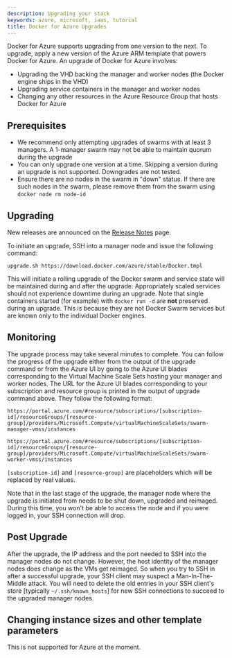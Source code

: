 ```yaml
---
description: Upgrading your stack
keywords: azure, microsoft, iaas, tutorial
title: Docker for Azure Upgrades
---
```


Docker for Azure supports upgrading from one version to the next. To upgrade, apply a new version of the Azure ARM template that powers Docker for Azure. An upgrade of Docker for Azure involves:

 * Upgrading the VHD backing the manager and worker nodes (the Docker engine ships in the VHD)
 * Upgrading service containers in the manager and worker nodes
 * Changing any other resources in the Azure Resource Group that hosts Docker for Azure

## Prerequisites

 * We recommend only attempting upgrades of swarms with at least 3 managers. A 1-manager swarm may not be able to maintain quorum during the upgrade
 * You can only upgrade one version at a time. Skipping a version during an upgrade is not supported. Downgrades are not tested.
 * Ensure there are no nodes in the swarm in "down" status. If there are such nodes in the swarm, please remove them from the swarm using `docker node rm node-id`

## Upgrading

New releases are announced on the [Release Notes](release-notes.md) page.

To initiate an upgrade, SSH into a manager node and issue the following command:

    upgrade.sh https://download.docker.com/azure/stable/Docker.tmpl

This will initiate a rolling upgrade of the Docker swarm and service state will be maintained during and after the upgrade. Appropriately scaled services should not experience downtime during an upgrade. Note that single containers started (for example) with `docker run -d` are **not** preserved during an upgrade. This is because they are not Docker Swarm services but are known only to the individual Docker engines.

## Monitoring

The upgrade process may take several minutes to complete. You can follow the progress of the upgrade either from the output of the upgrade command or from the Azure UI by going to the Azure UI blades corresponding to the Virtual Machine Scale Sets hosting your manager and worker nodes. The URL for the Azure UI blades corresponding to your subscription and resource group is printed in the output of upgrade command above. They follow the following format:

```none
https://portal.azure.com/#resource/subscriptions/[subscription-id]/resourceGroups/[resource-group]/providers/Microsoft.Compute/virtualMachineScaleSets/swarm-manager-vmss/instances
```

```none
https://portal.azure.com/#resource/subscriptions/[subscription-id]/resourceGroups/[resource-group]/providers/Microsoft.Compute/virtualMachineScaleSets/swarm-worker-vmss/instances
```
`[subscription-id]` and `[resource-group]` are placeholders which will be replaced by
real values.

Note that in the last stage of the upgrade, the manager node where the upgrade is initiated from needs to be shut down, upgraded and reimaged. During this time, you won't be able to access the node and if you were logged in, your SSH connection will drop.

## Post Upgrade

After the upgrade, the IP address and the port needed to SSH into the manager nodes do not change. However, the host identity of the manager nodes does change as the VMs get reimaged. So when you try to SSH in after a successful upgrade, your SSH client may suspect a Man-In-The-Middle attack. You will need to delete the old entries in your SSH client's store [typically `~/.ssh/known_hosts`] for new SSH connections to succeed to the upgraded manager nodes.

## Changing instance sizes and other template parameters

This is not supported for Azure at the moment.
